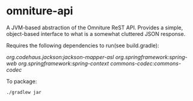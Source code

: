 omniture-api
============

A JVM-based abstraction of the Omniture ReST API.  Provides a simple, object-based interface to what is a somewhat cluttered JSON response.

Requires the following dependencies to run(see build.gradle): 

*org.codehaus.jackson:jackson-mapper-asl*
*org.springframework:spring-web*
*org.springframework:spring-context*
*commons-codec:commons-codec*

To package: 

```
./gradlew jar
```